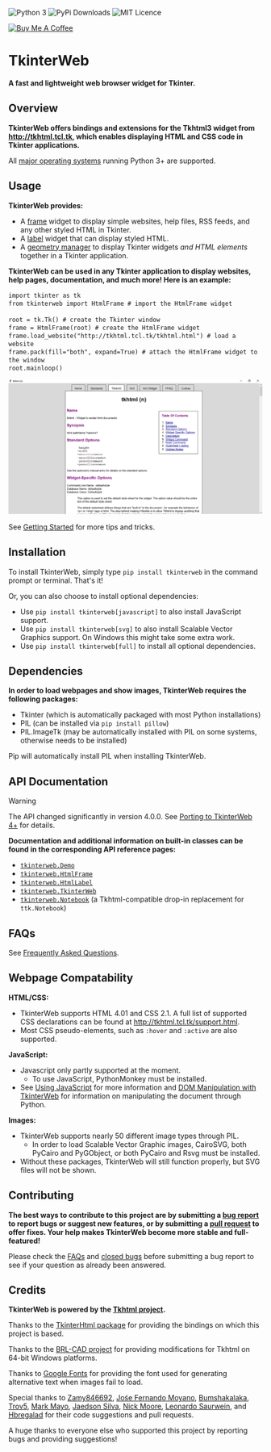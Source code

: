 ![Python 3](https://img.shields.io/pypi/pyversions/tkinterweb)
![PyPi Downloads](https://static.pepy.tech/badge/tkinterweb/month)
![MIT Licence](https://img.shields.io/pypi/l/tkinterweb) 

<a href="https://www.buymeacoffee.com/andereoo" target="_blank"><img src="https://cdn.buymeacoffee.com/buttons/v2/default-violet.png" alt="Buy Me A Coffee" style="height: 35px !important;width: 140px !important;" ></a>

# TkinterWeb 
**A fast and lightweight web browser widget for Tkinter.**

## Overview
**TkinterWeb offers bindings and extensions for the Tkhtml3 widget from http://tkhtml.tcl.tk, which enables displaying HTML and CSS code in Tkinter applications.**

All [major operating systems](https://tkinterweb.readthedocs.io/en/latest/faq.html#a-note-on-tkhtml-binaries) running Python 3+ are supported. 

## Usage

**TkinterWeb provides:**
* A [frame](https://tkinterweb.readthedocs.io/en/latest/api/htmlframe.html) widget to display simple websites, help files, RSS feeds, and any other styled HTML in Tkinter.
* A [label](https://tkinterweb.readthedocs.io/en/latest/api/htmlframe.html#tkinterweb.HtmlLabel) widget that can display styled HTML.
* A [geometry manager](https://tkinterweb.readthedocs.io/en/latest/geometry.html) to display Tkinter widgets *and HTML elements* together in a Tkinter application.

**TkinterWeb can be used in any Tkinter application to display websites, help pages, documentation, and much more! Here is an example:**
```
import tkinter as tk
from tkinterweb import HtmlFrame # import the HtmlFrame widget

root = tk.Tk() # create the Tkinter window
frame = HtmlFrame(root) # create the HtmlFrame widget
frame.load_website("http://tkhtml.tcl.tk/tkhtml.html") # load a website
frame.pack(fill="both", expand=True) # attach the HtmlFrame widget to the window
root.mainloop()
```
![TkinterWeb](/images/tkinterweb-tkhtml.png)

See [Getting Started](https://tkinterweb.readthedocs.io/en/latest/usage.html) for more tips and tricks.

## Installation
To install TkinterWeb, simply type `pip install tkinterweb` in the command prompt or terminal. That's it!

Or, you can also choose to install optional dependencies: 
* Use `pip install tkinterweb[javascript]` to also install JavaScript support.
* Use `pip install tkinterweb[svg]` to also install Scalable Vector Graphics support. On Windows this might take some extra work.
* Use `pip install tkinterweb[full]` to install all optional dependencies.

## Dependencies
**In order to load webpages and show images, TkinterWeb requires the following packages:**
* Tkinter (which is automatically packaged with most Python installations)
* PIL (can be installed via `pip install pillow`)
* PIL.ImageTk (may be automatically installed with PIL on some systems, otherwise needs to be installed)

Pip will automatically install PIL when installing TkinterWeb.

## API Documentation

> [!WARNING]
> The API changed significantly in version 4.0.0. See [Porting to TkinterWeb 4+](https://tkinterweb.readthedocs.io/en/latest/upgrading.html) for details.

**Documentation and additional information on built-in classes can be found in the corresponding API reference pages:**
* [`tkinterweb.Demo`](https://tkinterweb.readthedocs.io/en/latest/usage.html#installation)
* [`tkinterweb.HtmlFrame`](https://tkinterweb.readthedocs.io/en/latest/api/htmlframe.html)
* [`tkinterweb.HtmlLabel`](https://tkinterweb.readthedocs.io/en/latest/api/htmlframe.html#tkinterweb.HtmlLabel)
* [`tkinterweb.TkinterWeb`](https://tkinterweb.readthedocs.io/en/latest/api/tkinterweb.html)
* [`tkinterweb.Notebook`](https://tkinterweb.readthedocs.io/en/latest/api/notebook.html) (a Tkhtml-compatible drop-in replacement for `ttk.Notebook`)

## FAQs
See [Frequently Asked Questions](https://tkinterweb.readthedocs.io/en/latest/faq.html).

## Webpage Compatability
**HTML/CSS:**
* TkinterWeb supports HTML 4.01 and CSS 2.1. A full list of supported CSS declarations can be found at http://tkhtml.tcl.tk/support.html. 
* Most CSS pseudo-elements, such as `:hover` and `:active` are also supported. 

**JavaScript:**
* Javascript only partly supported at the moment.
   * To use JavaScript, PythonMonkey must be installed.
* See [Using JavaScript](https://tkinterweb.readthedocs.io/en/latest/javascript.html) for more information and [DOM Manipulation with TkinterWeb](https://tkinterweb.readthedocs.io/en/latest/dom.html) for information on manipulating the document through Python.

**Images:**
* TkinterWeb supports nearly 50 different image types through PIL.
    * In order to load Scalable Vector Graphic images, CairoSVG, both PyCairo and PyGObject, or both PyCairo and Rsvg must be installed. 
* Without these packages, TkinterWeb will still function properly, but SVG files will not be shown.

## Contributing
**The best ways to contribute to this project are by submitting a [bug report](https://github.com/Andereoo/TkinterWeb/issues/new) to report bugs or suggest new features, or by submitting a [pull request](https://github.com/Andereoo/TkinterWeb/pulls) to offer fixes. Your help makes TkinterWeb become more stable and full-featured!**

Please check the [FAQs](https://tkinterweb.readthedocs.io/en/latest/faq.html) and [closed bugs](https://github.com/Andereoo/TkinterWeb/issues?q=is%3Aissue) before submitting a bug report to see if your question as already been answered.

## Credits
**TkinterWeb is powered by the [Tkhtml project](http://tkhtml.tcl.tk/index.html).**

Thanks to the [TkinterHtml package](https://bitbucket.org/aivarannamaa/tkinterhtml) for providing the bindings on which this project is based.

Thanks to the [BRL-CAD project](https://github.com/BRL-CAD/brlcad) for providing modifications for Tkhtml on 64-bit Windows platforms.

Thanks to [Google Fonts](https://github.com/google/fonts) for providing the font used for generating alternative text when images fail to load.

Special thanks to [Zamy846692](https://github.com/Zamy846692), [Jośe Fernando Moyano](https://github.com/jofemodo), [Bumshakalaka](https://github.com/Bumshakalaka), [Trov5](https://github.com/TRVRStash), [Mark Mayo](https://github.com/marksmayo), [Jaedson Silva](https://github.com/jaedsonpys), [Nick Moore](https://github.com/nickzoic), [Leonardo Saurwein](https://github.com/Sau1707), and [Hbregalad](https://github.com/hbregalad) for their code suggestions and pull requests.

A huge thanks to everyone else who supported this project by reporting bugs and providing suggestions!
